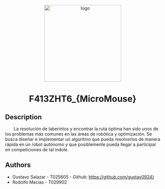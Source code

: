 <p align="center">
  <img src="https://cdn-icons-png.flaticon.com/512/3273/3273536.png" alt="logo" width="250" height="250"/>
  <h1 align="center">F413ZHT6_{MicroMouse}</h1>
</p>

## Description
&emsp;&emsp;La resolución de laberintos y encontrar la ruta óptima han sido unos de los problemas más comunes en las áreas de robótica y optimización. Se busca diseñar e implementar un algoritmo que pueda resolverlos de manera rápida en un robot autónomo y que posiblemente pueda llegar a participar en competiciones de tal índole.


## Authors
- Gustavo Salazar - T025605 - Github: https://github.com/gustav0924}
- Rodolfo Macías - T029902 
